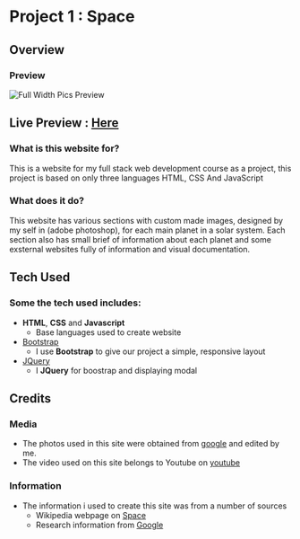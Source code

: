 # Project 1 : Space

## Overview
 
### Preview
![Full Width Pics Preview](https://github.com/jaysson29/project-1-space/blob/master/Snapshot.jpg?raw=true)
## **Live Preview** : [Here](http://jaysson29.github.io/project-1-space)
### What is this website for?
 
This is a website for my full stack web development course as a project, this project is based on only three languages HTML, CSS And JavaScript 
 
### What does it do?
 
This website has various sections with custom made images, designed by my self in (adobe photoshop), for each main planet in a solar system.
Each section also has small brief of information about each planet and some exsternal websites fully of information and visual documentation.

## Tech Used

### Some the tech used includes:
- **HTML**, **CSS** and **Javascript**
  - Base languages used to create website
- [Bootstrap](http://getbootstrap.com/)
    - I use **Bootstrap** to give our project a simple, responsive layout
- [JQuery](https://jquery.com)
    - I **JQuery** for boostrap and displaying modal

## Credits

### Media
- The photos used in this site were obtained from [google](https://google.com) and edited by me.
- The video used on this site belongs to Youtube on [youtube](https://www.youtube.com/watch?v=WfrG95GyU9U)

### Information
- The information i used to create this site was from a number of sources
    - Wikipedia webpage on [Space](https://en.wikipedia.org/wiki/Solar_System)
    - Research information from [Google](http://google.com)
